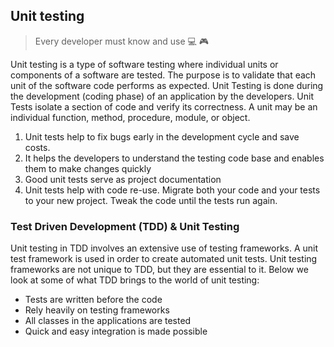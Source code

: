 ## Unit testing
> Every developer must know and use 💻 🎮

Unit testing is a type of software testing where individual units or components of a software are tested. The purpose is to validate that each unit of the software code performs as expected. Unit Testing is done during the development (coding phase) of an application by the developers. Unit Tests isolate a section of code and verify its correctness. A unit may be an individual function, method, procedure, module, or object.

1. Unit tests help to fix bugs early in the development cycle and save costs. 
2. It helps the developers to understand the testing code base and enables them to make changes quickly 
3. Good unit tests serve as project documentation 
4. Unit tests help with code re-use. Migrate both your code and your tests to your new project. Tweak the code until the tests run again.

### Test Driven Development (TDD) & Unit Testing
Unit testing in TDD involves an extensive use of testing frameworks. A unit test framework is used in order to create automated unit tests. Unit testing frameworks are not unique to TDD, but they are essential to it. Below we look at some of what TDD brings to the world of unit testing:

- Tests are written before the code
- Rely heavily on testing frameworks
- All classes in the applications are tested
- Quick and easy integration is made possible
